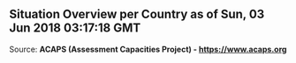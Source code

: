 ## Situation Overview per Country as of Sun, 03 Jun 2018 03:17:18 GMT

Source: **ACAPS (Assessment Capacities Project) - https://www.acaps.org**